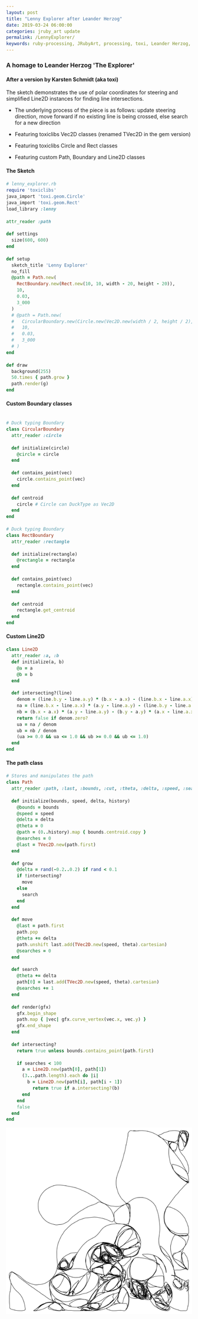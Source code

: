 ```yaml
---
layout: post
title: "Lenny Explorer after Leander Herzog"
date: 2019-03-24 06:00:00
categories: jruby_art update
permalink: /LennyExplorer/
keywords: ruby-processing, JRubyArt, processing, toxi, Leander Herzog, Explorer
---
```

### A homage to Leander Herzog 'The Explorer'
#### After a version by Karsten Schmidt (aka toxi)

The sketch demonstrates the use of polar coordinates for steering and simplified Line2D instances for finding line intersections.
 * The underlying process of the piece is as follows: update steering direction, move forward if no existing line is being crossed, else search for a new direction

 * Featuring toxiclibs Vec2D classes (renamed TVec2D in the gem version)

 * Featuring toxiclibs Circle and Rect classes

 * Featuring custom Path, Boundary and Line2D classes

#### The Sketch
```ruby
# lenny_explorer.rb
require 'toxiclibs'
java_import 'toxi.geom.Circle'
java_import 'toxi.geom.Rect'
load_library :lenny

attr_reader :path

def settings
  size(600, 600)
end

def setup
  sketch_title 'Lenny Explorer'
  no_fill
  @path = Path.new(
    RectBoundary.new(Rect.new(10, 10, width - 20, height - 20)),
    10,
    0.03,
    3_000
  )
  # @path = Path.new(
  #   CircularBoundary.new(Circle.new(Vec2D.new(width / 2, height / 2), 250)),
  #   10,
  #   0.03,
  #   3_000
  # )
end

def draw
  background(255)
  50.times { path.grow }
  path.render(g)
end

```

#### Custom Boundary classes

```ruby

# Duck typing Boundary
class CircularBoundary
  attr_reader :circle

  def initialize(circle)
    @circle = circle
  end

  def contains_point(vec)
    circle.contains_point(vec)
  end

  def centroid
    circle # Circle can DuckType as Vec2D
  end
end

# Duck typing Boundary
class RectBoundary
  attr_reader :rectangle

  def initialize(rectangle)
    @rectangle = rectangle
  end

  def contains_point(vec)
    rectangle.contains_point(vec)
  end

  def centroid
    rectangle.get_centroid
  end
end

```

#### Custom Line2D

```ruby
class Line2D
  attr_reader :a, :b
  def initialize(a, b)
    @a = a
    @b = b
  end

  def intersecting?(line)
    denom = (line.b.y - line.a.y) * (b.x - a.x) - (line.b.x - line.a.x) * (b.y - a.y)
    na = (line.b.x - line.a.x) * (a.y - line.a.y) - (line.b.y - line.a.y) * (a.x - line.a.x)
    nb = (b.x - a.x) * (a.y - line.a.y) - (b.y - a.y) * (a.x - line.a.x)
    return false if denom.zero?
    ua = na / denom
    ub = nb / denom
    (ua >= 0.0 && ua <= 1.0 && ub >= 0.0 && ub <= 1.0)    
  end
end
```

#### The path class

```ruby
# Stores and manipulates the path
class Path
  attr_reader :path, :last, :bounds, :cut, :theta, :delta, :speed, :searches

  def initialize(bounds, speed, delta, history)
    @bounds = bounds
    @speed = speed
    @delta = delta
    @theta = 0
    @path = (0..history).map { bounds.centroid.copy }
    @searches = 0
    @last = TVec2D.new(path.first)
  end

  def grow
    @delta = rand(-0.2..0.2) if rand < 0.1
    if !intersecting?
      move
    else
      search
    end
  end

  def move
    @last = path.first
    path.pop
    @theta += delta
    path.unshift last.add(TVec2D.new(speed, theta).cartesian)
    @searches = 0
  end

  def search
    @theta += delta
    path[0] = last.add(TVec2D.new(speed, theta).cartesian)
    @searches += 1
  end

  def render(gfx)
    gfx.begin_shape
    path.map { |vec| gfx.curve_vertex(vec.x, vec.y) }
    gfx.end_shape
  end

  def intersecting?
    return true unless bounds.contains_point(path.first)

    if searches < 100
      a = Line2D.new(path[0], path[1])
      (3...path.length).each do |i|
        b = Line2D.new(path[i], path[i - 1])
	      return true if a.intersecting?(b)
      end
    end
    false
  end
end

```
<img src="/assets/lenny.png" />
